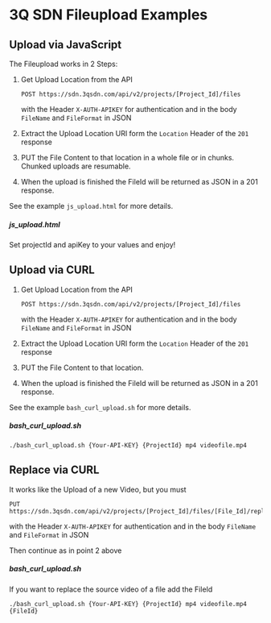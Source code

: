 # 3Q SDN Fileupload Examples

## Upload via JavaScript
The Fileupload works in 2 Steps:

1. Get Upload Location from the API
    
    `POST https://sdn.3qsdn.com/api/v2/projects/[Project_Id]/files`
    
    with the Header `X-AUTH-APIKEY` for authentication and in the body `FileName` and `FileFormat` in JSON

2. Extract the Upload Location URI form the `Location` Header of the `201` response

3. PUT the File Content to that location in a whole file or in chunks. Chunked uploads are resumable.

4. When the upload is finished the FileId will be returned as JSON in a 201 response.

See the example `js_upload.html` for more details.

##### js_upload.html
Set projectId and apiKey to your values and enjoy!

## Upload via CURL

1. Get Upload Location from the API

    `POST https://sdn.3qsdn.com/api/v2/projects/[Project_Id]/files`

    with the Header `X-AUTH-APIKEY` for authentication and in the body `FileName` and `FileFormat` in JSON

2. Extract the Upload Location URI form the `Location` Header of the `201` response

3. PUT the File Content to that location.

4. When the upload is finished the FileId will be returned as JSON in a 201 response.

See the example `bash_curl_upload.sh` for more details.

##### bash_curl_upload.sh

    ./bash_curl_upload.sh {Your-API-KEY} {ProjectId} mp4 videofile.mp4

## Replace via CURL

It works like the Upload of a new Video, but you must

    PUT https://sdn.3qsdn.com/api/v2/projects/[Project_Id]/files/[File_Id]/replace
    
with the Header `X-AUTH-APIKEY` for authentication and in the body `FileName` and `FileFormat` in JSON

Then continue as in point 2 above

##### bash_curl_upload.sh

If you want to replace the source video of a file add the FileId

    ./bash_curl_upload.sh {Your-API-KEY} {ProjectId} mp4 videofile.mp4 {FileId}


